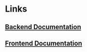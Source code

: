 # Links
## [Backend Documentation](puzzles-api/README.md)
## [Frontend Documentation](estore-ui/README.md)
